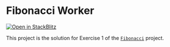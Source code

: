# Fibonacci Worker

[![Open in StackBlitz](https://developer.stackblitz.com/img/open_in_stackblitz.svg)](https://stackblitz.com/github/stackblitz/ng-be-workshop/tree/main/solutions/webworkers/1-fibonacci/step-1-worker?file=src%2Findex.html)

This project is the solution for Exercise 1 of the [`Fibonacci`](../../../exercises/webworkers/1-fibonacci) project.

